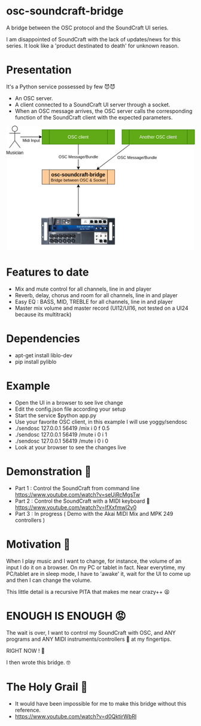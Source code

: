 # osc-soundcraft-bridge
A bridge between the OSC protocol and the SoundCraft UI series.

I am disappointed of SoundCraft with the lack of updates/news for this series. It look like a 'product destinated to death' for unknown reason.

# Presentation
It's a Python service possessed by few 😈😈
* An OSC server.
* A client connected to a SoundCraft UI server through a socket.
* When an OSC message arrives, the OSC server calls the corresponding function of the SoundCraft client with the expected parameters.


<img src="/doc/osc-soundcraft-bridge.png" />


# Features to date
* Mix and mute control for all channels, line in and player
* Reverb, delay, chorus and room for all channels, line in and player
* Easy EQ : BASS, MID, TREBLE for all channels, line in and player
* Master mix volume and master record (UI12/UI16, not tested on a UI24 because its multitrack)

# Dependencies
* apt-get install liblo-dev
* pip install pyliblo

# Example
* Open the UI in a browser to see live change
* Edit the config.json file according your setup
* Start the service $python app.py
* Use your favorite OSC client, in this example I will use yoggy/sendosc
* ./sendosc 127.0.0.1 56419 /mix i 0 f 0.5
* ./sendosc 127.0.0.1 56419 /mute i 0 i 1
* ./sendosc 127.0.0.1 56419 /mute i 0 i 0
* Look at your browser to see the changes live

# Demonstration 🎥
* Part 1 : Control the SoundCraft from command line https://www.youtube.com/watch?v=seUjRcMgsTw
* Part 2 : Control the SoundCraft with a MIDI keyboard 🎹 https://www.youtube.com/watch?v=IfXxfmwl2v0
* Part 3 : In progress ( Demo with the Akai MIDI Mix and MPK 249 controllers )

# Motivation 🤔
When I play music and I want to change, for instance, the volume of an input I do it on a browser. On my PC or tablet in fact. Near everytime, my PC/tablet are in sleep mode, I have to 'awake' it, wait for the UI to come up and then I can change the volume.

This little detail is a recursive PITA that makes me near crazy++ 😫

# ENOUGH IS ENOUGH 😡
The wait is over, I want to control my SoundCraft with OSC, and ANY programs and ANY MIDI instruments/controllers 🎹 at my fingertips. 

RIGHT NOW ! 🥴

I then wrote this bridge. 🤓

# The Holy Grail 🎥
* It would have been impossible for me to make this bridge without this reference.
* https://www.youtube.com/watch?v=d0QktirWbRI
 
